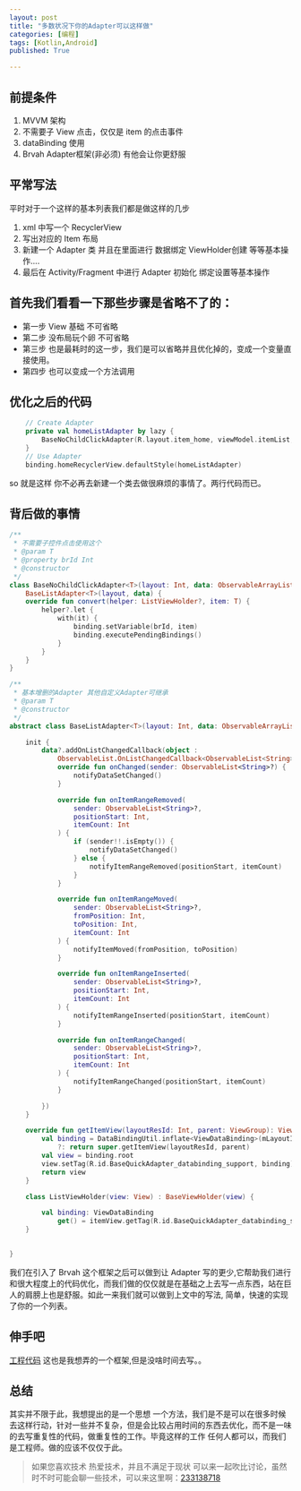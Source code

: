 ```yaml
---
layout: post
title: "多数状况下你的Adapter可以这样做"
categories: [编程]
tags: [Kotlin,Android]
published: True

---
```




## 前提条件

1. MVVM 架构
2. 不需要子 View 点击，仅仅是 item 的点击事件
3. dataBinding 使用
4. Brvah Adapter框架(非必须) 有他会让你更舒服

## 平常写法

平时对于一个这样的基本列表我们都是做这样的几步

1. xml 中写一个 RecyclerView
2. 写出对应的 Item 布局
3. 新建一个 Adapter 类 并且在里面进行 数据绑定 ViewHolder创建 等等基本操作....
4. 最后在 Activity/Fragment 中进行 Adapter 初始化 绑定设置等基本操作

## 首先我们看看一下那些步骤是省略不了的：

- 第一步 View 基础 不可省略
- 第二步 没布局玩个卵 不可省略
- 第三步 也是最耗时的这一步，我们是可以省略并且优化掉的，变成一个变量直接使用。
- 第四步 也可以变成一个方法调用

## 优化之后的代码

```kotlin
    // Create Adapter
    private val homeListAdapter by lazy {
        BaseNoChildClickAdapter(R.layout.item_home, viewModel.itemList, BR.itemHome)
    }
    // Use Adapter
    binding.homeRecyclerView.defaultStyle(homeListAdapter)
```

so 就是这样 你不必再去新建一个类去做很麻烦的事情了。两行代码而已。

## 背后做的事情

```kotlin
/**
 * 不需要子控件点击使用这个
 * @param T
 * @property brId Int
 * @constructor
 */
class BaseNoChildClickAdapter<T>(layout: Int, data: ObservableArrayList<T>, var brId: Int) :
    BaseListAdapter<T>(layout, data) {
    override fun convert(helper: ListViewHolder?, item: T) {
        helper?.let {
            with(it) {
                binding.setVariable(brId, item)
                binding.executePendingBindings()
            }
        }
    }
}
```

```kotlin
/**
 * 基本增删的Adapter 其他自定义Adapter可继承
 * @param T
 * @constructor
 */
abstract class BaseListAdapter<T>(layout: Int, data: ObservableArrayList<T>?): BaseQuickAdapter<T, BaseListAdapter.ListViewHolder>(layout,data) {

    init {
        data?.addOnListChangedCallback(object :
            ObservableList.OnListChangedCallback<ObservableList<String>>() {
            override fun onChanged(sender: ObservableList<String>?) {
                notifyDataSetChanged()
            }

            override fun onItemRangeRemoved(
                sender: ObservableList<String>?,
                positionStart: Int,
                itemCount: Int
            ) {
                if (sender!!.isEmpty()) {
                    notifyDataSetChanged()
                } else {
                    notifyItemRangeRemoved(positionStart, itemCount)
                }
            }

            override fun onItemRangeMoved(
                sender: ObservableList<String>?,
                fromPosition: Int,
                toPosition: Int,
                itemCount: Int
            ) {
                notifyItemMoved(fromPosition, toPosition)
            }

            override fun onItemRangeInserted(
                sender: ObservableList<String>?,
                positionStart: Int,
                itemCount: Int
            ) {
                notifyItemRangeInserted(positionStart, itemCount)
            }

            override fun onItemRangeChanged(
                sender: ObservableList<String>?,
                positionStart: Int,
                itemCount: Int
            ) {
                notifyItemRangeChanged(positionStart, itemCount)
            }

        })
    }

    override fun getItemView(layoutResId: Int, parent: ViewGroup): View {
        val binding = DataBindingUtil.inflate<ViewDataBinding>(mLayoutInflater, layoutResId, parent, false)
            ?: return super.getItemView(layoutResId, parent)
        val view = binding.root
        view.setTag(R.id.BaseQuickAdapter_databinding_support, binding)
        return view
    }

    class ListViewHolder(view: View) : BaseViewHolder(view) {

        val binding: ViewDataBinding
            get() = itemView.getTag(R.id.BaseQuickAdapter_databinding_support) as ViewDataBinding
    }

  
}
```



我们在引入了 Brvah 这个框架之后可以做到让 Adapter 写的更少,它帮助我们进行和很大程度上的代码优化，而我们做的仅仅就是在基础之上去写一点东西，站在巨人的肩膀上也是舒服。如此一来我们就可以做到上文中的写法, 简单，快速的实现了你的一个列表。

## 伸手吧
[工程代码](<https://github.com/XiaMuYao/UlanBatorSimple>) 这也是我想弄的一个框架,但是没啥时间去写。。

## 总结

其实并不限于此，我想提出的是一个思想 一个方法，我们是不是可以在很多时候去这样行动，针对一些并不复杂，但是会比较占用时间的东西去优化，而不是一味的去写重复性的代码，做重复性的工作。毕竟这样的工作 任何人都可以，而我们是工程师。做的应该不仅仅于此。


> 如果您喜欢技术 热爱技术，并且不满足于现状 可以来一起吹比讨论，虽然时不时可能会聊一些技术，可以来这里啊：[233138718](https://jq.qq.com/?_wv=1027&k=5jzT0tE)

